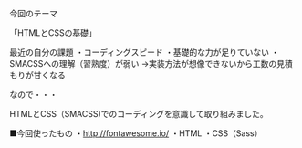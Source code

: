 今回のテーマ

「HTMLとCSSの基礎」

最近の自分の課題
・コーディングスピード
・基礎的な力が足りていない
・SMACSSへの理解（習熟度）が弱い
→実装方法が想像できないから工数の見積もりが甘くなる

なので・・・

HTMLとCSS（SMACSS)でのコーディングを意識して取り組みました。

■今回使ったもの
・http://fontawesome.io/
・HTML
・CSS（Sass）
